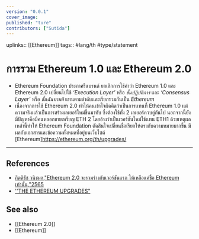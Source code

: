 ```yaml
---
version: "0.0.1"
cover_image:
published: "ture"
contributors: ["Sutida"]
---
```

uplinks:: [[Ethereum]]
tags:: #lang/th #type/statement

# การรวม Ethereum 1.0 และ Ethereum 2.0
- Ethereum Foundation ประกาศรีแบรนด์ ยกเลิกการใช้คำว่า Ethereum 1.0 และ Ethereum 2.0 เปลี่ยนไปใช้ *‘Execution Layer’* หรือ *ชั้นปฏิบัติการ* และ  *‘Consensus Layer’* หรือ *ชั้นฉันทามติ*  แทนตามลำดับเเละเรียกรวมกันเป็น *Ethereum*
- เนื่องจากการใช้ Ethereum 2.0 ทำให้คนเข้าใจผิดคิดว่าเป็นการเเทนที่ Ethereum 1.0 เเต่ความจริงเเล้วเป็นการสร้างเลเยอร์ใหม่ขึ้นมาทับ ซึ่งต้องใช้ทั้ง 2 เลเยอร์ควบคู่กันไป นอกจากนี้ยังมีปัญหาคือมีคนหลอกขายเหรียญ ETH 2 โดยอ้างว่าเป็นเวอร์ชันใหม่ใช้เเทน ETH1 ด้วยเหตุผลเหล่านี้ทำให้ Ethereum Foundation ตัดสินใจเปลี่ยนชื่อเรียกให้ตรงกับความหมายมากขึ้น มีผลกับเอกสารและข้อความทั้งหมดที่อยู่บนเว็บไซต์ [Ethereum]https://ethereum.org/th/upgrades/ 

---
## References
- [กิตติธัช วนิชผล,"Ethereum 2.0 จะรวมร่างกับเวอร์ชันแรก ให้เหลือแค่ชื่อ Ethereum เท่านั้น,"2565](https://www.beartai.com/news/itnews/928372)
- [''THE ETHEREUM UPGRADES"](https://ethereum.org/th/upgrades/) 
## See also
- [[Ethereum 2.0]]
- [[Ethereum]]




